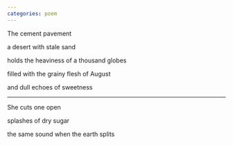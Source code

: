 ```yaml
---
categories: poem
---
```

The cement pavement

a desert with stale sand

holds the heaviness of a thousand globes 

filled with the grainy flesh of August

and dull echoes of sweetness

***

She cuts one open

splashes of dry sugar

the same sound when the earth splits
